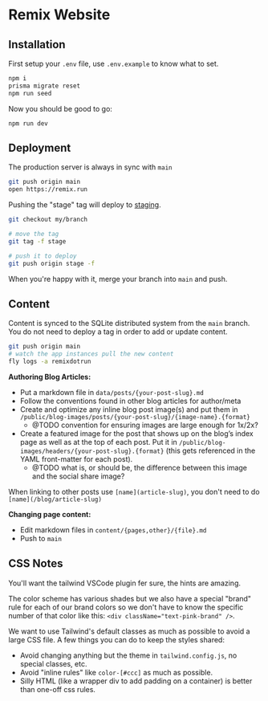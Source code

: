# Remix Website

## Installation

First setup your `.env` file, use `.env.example` to know what to set.

```sh
npm i
prisma migrate reset
npm run seed
```

Now you should be good to go:

```
npm run dev
```

## Deployment

The production server is always in sync with `main`

```sh
git push origin main
open https://remix.run
```

Pushing the "stage" tag will deploy to [staging](https://remixdotrunstage.fly.dev/blog).

```sh
git checkout my/branch

# move the tag
git tag -f stage

# push it to deploy
git push origin stage -f
```

When you're happy with it, merge your branch into `main` and push.

## Content

Content is synced to the SQLite distributed system from the `main` branch. You do not need to deploy a tag in order to add or update content.

```sh
git push origin main
# watch the app instances pull the new content
fly logs -a remixdotrun
```

**Authoring Blog Articles:**

- Put a markdown file in `data/posts/{your-post-slug}.md`
- Follow the conventions found in other blog articles for author/meta
- Create and optimize any inline blog post image(s) and put them in `/public/blog-images/posts/{your-post-slug}/{image-name}.{format}`
  - @TODO convention for ensuring images are large enough for 1x/2x?
- Create a featured image for the post that shows up on the blog’s index page as well as at the top of each post. Put it in `/public/blog-images/headers/{your-post-slug}.{format}` (this gets referenced in the YAML front-matter for each post).
  - @TODO what is, or should be, the difference between this image and the social share image?

When linking to other posts use `[name](article-slug)`, you don't need to do `[name](/blog/article-slug)`

**Changing page content:**

- Edit markdown files in `content/{pages,other}/{file}.md`
- Push to `main`

## CSS Notes

You'll want the tailwind VSCode plugin fer sure, the hints are amazing.

The color scheme has various shades but we also have a special "brand" rule for each of our brand colors so we don't have to know the specific number of that color like this: `<div className="text-pink-brand" />`.

We want to use Tailwind's default classes as much as possible to avoid a large CSS file. A few things you can do to keep the styles shared:

- Avoid changing anything but the theme in `tailwind.config.js`, no special classes, etc.
- Avoid "inline rules" like `color-[#ccc]` as much as possible.
- Silly HTML (like a wrapper div to add padding on a container) is better than one-off css rules.
